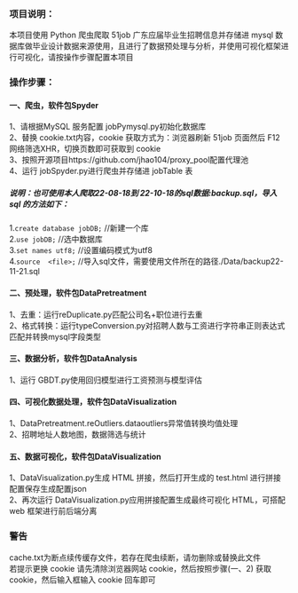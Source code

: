 ### 项目说明：

本项目使用 Python 爬虫爬取 51job 广东应届毕业生招聘信息并存储进 mysql 数据库做毕业设计数据来源使用，且进行了数据预处理与分析，并使用可视化框架进行可视化，请按操作步骤配置本项目

### 操作步骤：

#### 一、爬虫，软件包Spyder

1、请根据MySQL 服务配置 jobPymysql.py初始化数据库 \
2、替换 cookie.txt内容，cookie 获取方式为：浏览器刷新 51job 页面然后 F12 网络筛选XHR，切换页数即可获取到 cookie \
3、按照开源项目https://github.com/jhao104/proxy_pool配置代理池 \
4、运行 jobSpyder.py进行爬虫并存储进 jobTable 表

##### 说明：也可使用本人爬取22-08-18到 22-10-18的sql数据:backup.sql，导入 sql 的方法如下：

1.`create database jobDB;` //新建一个库 \
2.`use jobDB;` //选中数据库 \
3.`set names utf8;` //设置编码模式为utf8 \
4.`source  <file>;` //导入sql文件，需要使用文件所在的路径./Data/backup22-11-21.sql

#### 二、预处理，软件包DataPretreatment

1、去重：运行reDuplicate.py匹配公司名+职位进行去重 \
2、格式转换：运行typeConversion.py对招聘人数与工资进行字符串正则表达式匹配并转换mysql字段类型

#### 三、数据分析，软件包DataAnalysis

1、运行 GBDT.py使用回归模型进行工资预测与模型评估

#### 四、可视化数据处理，软件包DataVisualization

1、DataPretreatment.reOutliers.dataoutliers异常值转换均值处理 \
2、招聘地址人数地图，数据筛选与统计

#### 五、数据可视化，软件包DataVisualization

1、DataVisualization.py生成 HTML 拼接，然后打开生成的 test.html 进行拼接配置保存生成配置json \
2、再次运行 DataVisualization.py应用拼接配置生成最终可视化 HTML，可搭配 web 框架进行前后端分离

### 警告

cache.txt为断点续传缓存文件，若存在爬虫续断，请勿删除或替换此文件 \
若提示更换 cookie 请先清除浏览器网站 cookie，然后按照步骤(一、2) 获取 cookie，然后输入框输入 cookie 回车即可 